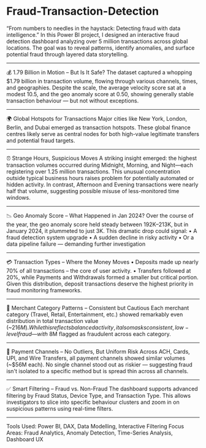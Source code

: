 # Fraud-Transaction-Detection
“From numbers to needles in the haystack: Detecting fraud with data intelligence.”
In this Power BI project, I designed an interactive fraud detection dashboard analyzing over 5 million transactions across global locations. The goal was to reveal patterns, identify anomalies, and surface potential fraud through layered data storytelling.
________________________________________
💰 1.79 Billion in Motion – But Is It Safe?
The dataset captured a whopping $1.79 billion in transaction volume, flowing through various channels, times, and geographies. Despite the scale, the average velocity score sat at a modest 10.5, and the geo anomaly score at 0.50, showing generally stable transaction behaviour — but not without exceptions.
________________________________________
🌍 Global Hotspots for Transactions
Major cities like New York, London, Berlin, and Dubai emerged as transaction hotspots. These global finance centres likely serve as central nodes for both high-value legitimate transfers and potential fraud targets.
________________________________________
⏰ Strange Hours, Suspicious Moves
A striking insight emerged: the highest transaction volumes occurred during Midnight, Morning, and Night—each registering over 1.25 million transactions. This unusual concentration outside typical business hours raises problem for potentially automated or hidden activity.
In contrast, Afternoon and Evening transactions were nearly half that volume, suggesting possible misuse of less-monitored time windows.
________________________________________
📉 Geo Anomaly Score – What Happened in Jan 2024?
Over the course of the year, the geo anomaly score held steady between 192K–213K, but in January 2024, it plummeted to just 3K. This dramatic drop could signal:
•	A fraud detection system upgrade
•	A sudden decline in risky activity
•	Or a data pipeline failure — demanding further investigation
________________________________________
💳 Transaction Types – Where the Money Moves
•	Deposits made up nearly 70% of all transactions – the core of user activity.
•	Transfers followed at 20%, while Payments and Withdrawals formed a smaller but critical portion.
Given this distribution, deposit transactions deserve the highest priority in fraud monitoring frameworks.
________________________________________
🏪 Merchant Category Patterns – Consistent but Cautious
Each merchant category (Travel, Retail, Entertainment, etc.) showed remarkably even distribution in total transaction value (~$216M). While this reflects balanced activity, it also masks consistent, low-level fraud — with ~$8M flagged as fraudulent across each category.
________________________________________
💸 Payment Channels – No Outliers, But Uniform Risk
Across ACH, Cards, UPI, and Wire Transfers, all payment channels showed similar volumes (~$56M each). No single channel stood out as riskier — suggesting fraud isn't isolated to a specific method but is spread thin across all channels.
________________________________________
✅ Smart Filtering – Fraud vs. Non-Fraud
The dashboard supports advanced filtering by Fraud Status, Device Type, and Transaction Type. This allows investigators to slice into specific behaviour clusters and zoom in on suspicious patterns using real-time filters.
________________________________________
Tools Used: Power BI, DAX, Data Modelling, Interactive Filtering
Focus Areas: Fraud Analytics, Anomaly Detection, Time-Series Analysis, Dashboard UX
